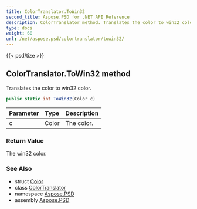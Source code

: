 ```yaml
---
title: ColorTranslator.ToWin32
second_title: Aspose.PSD for .NET API Reference
description: ColorTranslator method. Translates the color to win32 color
type: docs
weight: 60
url: /net/aspose.psd/colortranslator/towin32/
---
```

{{< psd/tize >}}
## ColorTranslator.ToWin32 method

Translates the color to win32 color.

```csharp
public static int ToWin32(Color c)
```

| Parameter | Type | Description |
| --- | --- | --- |
| c | Color | The color. |

### Return Value

The win32 color.

### See Also

* struct [Color](../../color/)
* class [ColorTranslator](../)
* namespace [Aspose.PSD](../../../aspose.psd/)
* assembly [Aspose.PSD](../../../)


